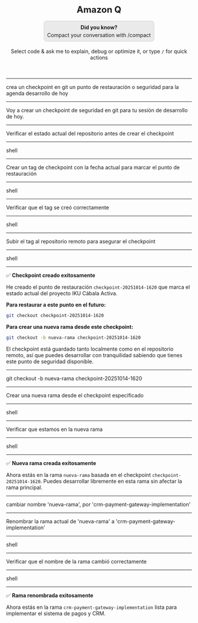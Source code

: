 <div style="display: flex; flex-direction: column; align-items: center; justify-content: center; text-align: center; padding: 200px 0 20px 0;">

<div style="font-size: 24px; margin-bottom: 12px;"><strong>Amazon Q</strong></div>
<div style="background: rgba(128, 128, 128, 0.15); border: 1px solid rgba(128, 128, 128, 0.25); border-radius: 8px; padding: 8px; margin: 4px 0; text-align: center;">
<div style="font-size: 14px; margin-bottom: 4px;"><strong>Did you know?</strong></div>
<div>Compact your conversation with /compact</div>
</div>

Select code & ask me to explain, debug or optimize it, or type `/` for quick actions

</div>

---

crea un checkpoint en git un punto de restauración o seguridad para la agenda desarrollo de hoy

---

Voy a crear un checkpoint de seguridad en git para tu sesión de desarrollo de hoy.

---

Verificar el estado actual del repositorio antes de crear el checkpoint

---

shell

---

Crear un tag de checkpoint con la fecha actual para marcar el punto de restauración

---

shell

---

Verificar que el tag se creó correctamente

---

shell

---

Subir el tag al repositorio remoto para asegurar el checkpoint

---

shell

---


✅ **Checkpoint creado exitosamente**

He creado el punto de restauración `checkpoint-20251014-1620` que marca el estado actual del proyecto IKU Cábala Activa.

**Para restaurar a este punto en el futuro:**
```bash
git checkout checkpoint-20251014-1620
```

**Para crear una nueva rama desde este checkpoint:**
```bash
git checkout -b nueva-rama checkpoint-20251014-1620
```

El checkpoint está guardado tanto localmente como en el repositorio remoto, así que puedes desarrollar con tranquilidad sabiendo que tienes este punto de seguridad disponible.

---

git checkout -b nueva-rama checkpoint-20251014-1620

---

Crear una nueva rama desde el checkpoint especificado

---

shell

---

Verificar que estamos en la nueva rama

---

shell

---


✅ **Nueva rama creada exitosamente**

Ahora estás en la rama `nueva-rama` basada en el checkpoint `checkpoint-20251014-1620`. Puedes desarrollar libremente en esta rama sin afectar la rama principal.

---

cambiar nombre &#39;nueva-rama&#39;, por &#39;crm-payment-gateway-implementation&#39;

---

Renombrar la rama actual de 'nueva-rama' a 'crm-payment-gateway-implementation'

---

shell

---

Verificar que el nombre de la rama cambió correctamente

---

shell

---


✅ **Rama renombrada exitosamente**

Ahora estás en la rama `crm-payment-gateway-implementation` lista para implementar el sistema de pagos y CRM.